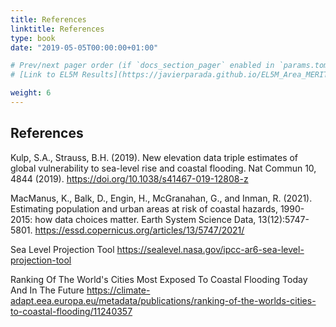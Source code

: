 ```yaml
---
title: References
linktitle: References
type: book
date: "2019-05-05T00:00:00+01:00"

# Prev/next pager order (if `docs_section_pager` enabled in `params.toml`)
# [Link to EL5M Results](https://javierparada.github.io/EL5M_Area_MERIT)

weight: 6
---
```


## References

Kulp, S.A., Strauss, B.H. (2019). New elevation data triple estimates of global vulnerability to sea-level rise and coastal flooding. Nat Commun 10, 4844 (2019). https://doi.org/10.1038/s41467-019-12808-z 

MacManus, K., Balk, D., Engin, H., McGranahan, G., and Inman, R. (2021). Estimating population and urban areas at risk of coastal hazards, 1990-2015: how data choices matter. Earth System Science Data, 13(12):5747-5801. https://essd.copernicus.org/articles/13/5747/2021/ 

Sea Level Projection Tool https://sealevel.nasa.gov/ipcc-ar6-sea-level-projection-tool  

Ranking Of The World's Cities Most Exposed To Coastal Flooding Today And In The Future https://climate-adapt.eea.europa.eu/metadata/publications/ranking-of-the-worlds-cities-to-coastal-flooding/11240357  

